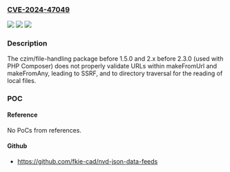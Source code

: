### [CVE-2024-47049](https://cve.mitre.org/cgi-bin/cvename.cgi?name=CVE-2024-47049)
![](https://img.shields.io/static/v1?label=Product&message=n%2Fa&color=blue)
![](https://img.shields.io/static/v1?label=Version&message=n%2Fa&color=blue)
![](https://img.shields.io/static/v1?label=Vulnerability&message=n%2Fa&color=brighgreen)

### Description

The czim/file-handling package before 1.5.0 and 2.x before 2.3.0 (used with PHP Composer) does not properly validate URLs within makeFromUrl and makeFromAny, leading to SSRF, and to directory traversal for the reading of local files.

### POC

#### Reference
No PoCs from references.

#### Github
- https://github.com/fkie-cad/nvd-json-data-feeds

